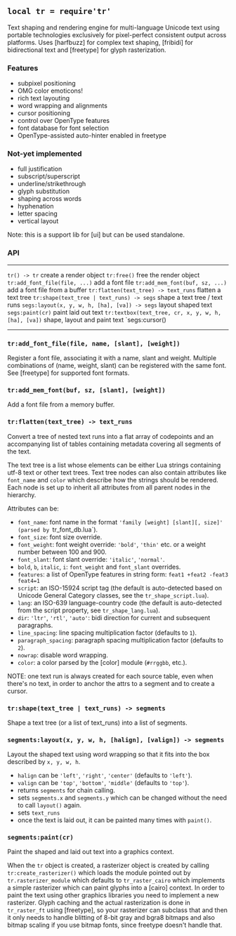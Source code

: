 
## `local tr = require'tr'`

Text shaping and rendering engine for multi-language Unicode text using
portable technologies exclusively for pixel-perfect consistent output
across platforms. Uses [harfbuzz] for complex text shaping, [fribidi] for
bidirectional text and [freetype] for glyph rasterization.

### Features

  * subpixel positioning
  * OMG color emoticons!
  * rich text layouting
  * word wrapping and alignments
  * cursor positioning
  * control over OpenType features
  * font database for font selection
  * OpenType-assisted auto-hinter enabled in freetype

### Not-yet implemented

  * full justification
  * subscript/superscript
  * underline/strikethrough
  * glyph substitution
  * shaping across words
  * hyphenation
  * letter spacing
  * vertical layout

Note: this is a support lib for [ui] but can be used standalone.

### API

---------------------------------------------------- ------------------------------------
`tr() -> tr`                                         create a render object
`tr:free()`                                          free the render object
`tr:add_font_file(file, ...)`                        add a font file
`tr:add_mem_font(buf, sz, ...)`                      add a font file from a buffer
`tr:flatten(text_tree) -> text_runs`                 flatten a text tree
`tr:shape(text_tree | text_runs) -> segs`            shape a text tree / text runs
`segs:layout(x, y, w, h, [ha], [va]) -> segs`        layout shaped text
`segs:paint(cr)`                                     paint laid out text
`tr:textbox(text_tree, cr, x, y, w, h, [ha], [va])`  shape, layout and paint text
`segs:cursor()
---------------------------------------------------- ------------------------------------

### `tr:add_font_file(file, name, [slant], [weight])`

Register a font file, associating it with a name, slant and weight. Multiple
combinations of (name, weight, slant) can be registered with the same font.
See [freetype] for supported font formats.


### `tr:add_mem_font(buf, sz, [slant], [weight])`

Add a font file from a memory buffer.


### `tr:flatten(text_tree) -> text_runs`

Convert a tree of nested text runs into a flat array of codepoints and an
accompanying list of tables containing metadata covering all segments
of the text.

The text tree is a list whose elements can be either Lua strings containing
utf-8 text or other text trees. Text tree nodes can also contain attributes
like `font_name` and `color` which describe how the strings should be
rendered. Each node is set up to inherit all attributes from all parent nodes
in the hierarchy.

Attributes can be:

  * `font_name`: font name in the format `'family [weight] [slant][, size]'
  (parsed by `tr_font_db.lua`).
  * `font_size`: font size override.
  * `font_weight`: font weight override: `'bold'`, `'thin'` etc. or a weight
  number between 100 and 900.
  * `font_slant`: font slant override: `'italic'`, `'normal'`.
  * `bold`, `b`, `italic`, `i`: `font_weight` and `font_slant` overrides.
  * `features`: a list of OpenType features in string form:
  `feat1 +feat2 -feat3 feat4=1`
  * `script`: an ISO-15924 script tag (the default is auto-detected based on
  Unicode General Category classes, see the `tr_shape_script.lua`).
  * `lang`: an ISO-639 language-country code (the default is auto-detected
  from the script property, see `tr_shape_lang.lua`).
  * `dir`: `'ltr'`, `'rtl'`, `'auto'`: bidi direction for current and
  subsequent paragraphs.
  * `line_spacing`: line spacing multiplication factor (defaults to `1`).
  * `paragraph_spacing`: paragraph spacing multiplication factor (defaults to `2`).
  * `nowrap`: disable word wrapping.
  * `color`: a color parsed by the [color] module (`#rrggbb`, etc.).

NOTE: one text run is always created for each source table, even when there's
no text, in order to anchor the attrs to a segment and to create a cursor.


### `tr:shape(text_tree | text_runs) -> segments`

Shape a text tree (or a list of text_runs) into a list of segments.


### `segments:layout(x, y, w, h, [halign], [valign]) -> segments`

Layout the shaped text using word wrapping so that it fits into the box
described by `x, y, w, h`.

  * `halign` can be `'left'`, `'right'`, `'center'` (defaults to `'left'`).
  * `valign` can be `'top'`, `'bottom'`, `'middle'` (defaults to `'top'`).
  * returns `segments` for chain calling.
  * sets `segments.x` and `segments.y` which can be changed without the need
  to call `layout()` again.
  * sets `text_runs`
  * once the text is laid out, it can be painted many times with `paint()`.


### `segments:paint(cr)`

Paint the shaped and laid out text into a graphics context.

When the `tr` object is created, a rasterizer object is created by calling
`tr:create_rasterizer()` which loads the module pointed out by
`tr.rasterizer_module` which defaults to `tr_raster_cairo` which implements
a simple rasterizer which can paint glyphs into a [cairo] context. In order
to paint the text using other graphics libraries you need to implement a
new rasterizer. Glyph caching and the actual rasterization is done in
`tr_raster_ft` using [freetype], so your rasterizer can subclass that and
then it only needs to handle blitting of 8-bit gray and bgra8 bitmaps and
also bitmap scaling if you use bitmap fonts, since freetype doesn't handle
that.

